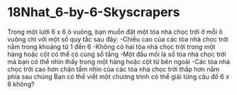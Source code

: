 # 18Nhat_6-by-6-Skyscrapers
Trong một lưới 6 x 6 ô vuông, bạn muốn đặt một tòa nhà chọc trời ở mỗi ô vuông chỉ với một số  quy tắc sau đây:
	-Chiều cao của các tòa nhà chọc trời nằm trong khoảng từ 1 đến 6 
  -Không có hai tòa nhà chọc trời trong một hàng hoặc cột có thể có cùng số tầng
  -Một đầu mối là số tòa nhà chọc trời mà bạn có thể nhìn thấy trong một hàng hoặc cột từ bên ngoài
	-Các tòa nhà chọc trời cao hơn chặn tầm nhìn của các tòa nhà chọc trời thấp hơn nằm phía sau chúng
Bạn có thể viết một chương trình có thể giải từng câu đố 6 x 6 không?
